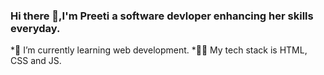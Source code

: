 ### Hi there 👋,I'm Preeti a software devloper enhancing her skills everyday.

*🌱 I’m currently learning web development.
*👩‍💻 My tech stack is HTML, CSS and JS.

<!--
**preetiParyani/preetiParyani** is a ✨ _special_ ✨ repository because its `README.md` (this file) appears on your GitHub profile.

Here are some ideas to get you started:

- 🔭 I’m currently working on ...
- 🌱 I’m currently learning ...
- 👯 I’m looking to collaborate on ...
- 🤔 I’m looking for help with ...
- 💬 Ask me about ...
- 📫 How to reach me: ...
- 😄 Pronouns: ...
- ⚡ Fun fact: ...
-->
